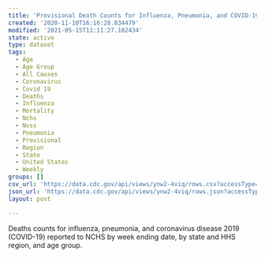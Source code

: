 ```yaml
---
title: 'Provisional Death Counts for Influenza, Pneumonia, and COVID-19'
created: '2020-11-10T16:16:28.834479'
modified: '2021-05-15T11:11:27.102434'
state: active
type: dataset
tags:
  - Age
  - Age Group
  - All Causes
  - Coronavirus
  - Covid 19
  - Deaths
  - Influenza
  - Mortality
  - Nchs
  - Nvss
  - Pneumonia
  - Provisional
  - Region
  - State
  - United States
  - Weekly
groups: []
csv_url: 'https://data.cdc.gov/api/views/ynw2-4viq/rows.csv?accessType=DOWNLOAD'
json_url: 'https://data.cdc.gov/api/views/ynw2-4viq/rows.json?accessType=DOWNLOAD'
layout: post

---
```

Deaths counts for influenza, pneumonia, and coronavirus disease 2019 (COVID-19) reported to NCHS by week ending date, by state and HHS region, and age group.
